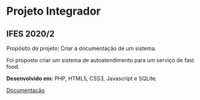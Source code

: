 <h1>Projeto Integrador</h1>
<h2>IFES 2020/2</h2>

<p>Propósito do projeto: Criar a documentação de um sistema.</p>
<p>Foi proposto criar um sistema de autoatendimento para um serviço de fast food.</p>
<p><b>Desenvolvido em:</b> PHP, HTML5, CSS3, Javascript e SQLite.</p>

<a href="https://docs.google.com/document/d/12qXUiRKAlxyWUVWLQGLycsp8cjlfxIx6R_uFe1QOh88/edit?usp=sharing" target="_blank">Documentação</a>
